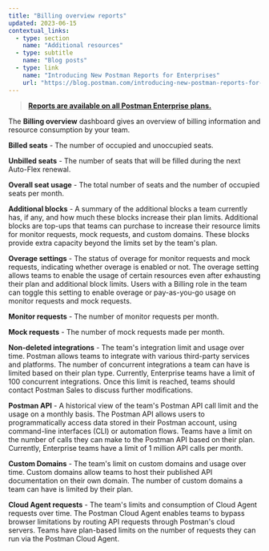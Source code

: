 ```yaml
---
title: "Billing overview reports"
updated: 2023-06-15
contextual_links:
  - type: section
    name: "Additional resources"
  - type: subtitle
    name: "Blog posts"
  - type: link
    name: "Introducing New Postman Reports for Enterprises"
    url: "https://blog.postman.com/introducing-new-postman-reports-for-enterprises/"
---
```


> [**Reports are available on all Postman Enterprise plans.**](https://www.postman.com/pricing)

The **Billing overview** dashboard gives an overview of billing information and resource consumption by your team.

**Billed seats** - The number of occupied and unoccupied seats.

**Unbilled seats** - The number of seats that will be filled during the next Auto-Flex renewal.

**Overall seat usage** - The total number of seats and the number of occupied seats per month.

**Additional blocks** - A summary of the additional blocks a team currently has, if any, and how much these blocks increase their plan limits. Additional blocks are top-ups that teams can purchase to increase their resource limits for monitor requests, mock requests, and custom domains. These blocks provide extra capacity beyond the limits set by the team's plan.

**Overage settings** - The status of overage for monitor requests and mock requests, indicating whether overage is enabled or not. The overage setting allows teams to enable the usage of certain resources even after exhausting their plan and additional block limits. Users with a Billing role in the team can toggle this setting to enable overage or pay-as-you-go usage on monitor requests and mock requests.

**Monitor requests** - The number of monitor requests per month.

**Mock requests** - The number of mock requests made per month.

**Non-deleted integrations** - The team's integration limit and usage over time. Postman allows teams to integrate with various third-party services and platforms. The number of concurrent integrations a team can have is limited based on their plan type. Currently, Enterprise teams have a limit of 100 concurrent integrations. Once this limit is reached, teams should contact Postman Sales to discuss further modifications.

**Postman API** - A historical view of the team's Postman API call limit and the usage on a monthly basis. The Postman API allows users to programmatically access data stored in their Postman account, using command-line interfaces (CLI) or automation flows. Teams have a limit on the number of calls they can make to the Postman API based on their plan. Currently, Enterprise teams have a limit of 1 million API calls per month.

**Custom Domains** - The team's limit on custom domains and usage over time. Custom domains allow teams to host their published API documentation on their own domain. The number of custom domains a team can have is limited by their plan.

**Cloud Agent requests** - The team's limits and consumption of Cloud Agent requests over time. The Postman Cloud Agent enables teams to bypass browser limitations by routing API requests through Postman's cloud servers. Teams have plan-based limits on the number of requests they can run via the Postman Cloud Agent.
